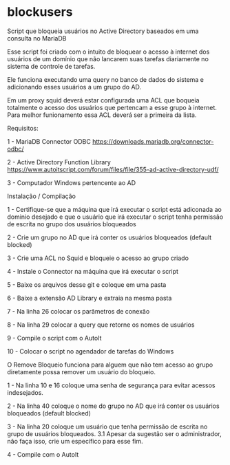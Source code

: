 # blockusers
Script que bloqueia usuários no Active Directory baseados em uma consulta no MariaDB

Esse script foi criado com o intuito de bloquear o acesso à internet dos usuários de um domínio que não lancarem suas tarefas diariamente no sistema de controle de tarefas.

Ele funciona executando uma query no banco de dados do sistema e adicionando esses usuários a um grupo do AD.

Em um proxy squid deverá estar configurada uma ACL que boqueia totalmente o acesso dos usuários que pertencam a esse grupo à internet. Para melhor funionamento essa ACL deverá ser a primeira da lista.

Requisitos:

1 - MariaDB Connector ODBC
https://downloads.mariadb.org/connector-odbc/

2 - Active Directory Function Library
https://www.autoitscript.com/forum/files/file/355-ad-active-directory-udf/

3 - Computador Windows pertencente ao AD

Instalação / Compilação

1 - Certifique-se que a máquina que irá executar o script está adiconada ao dominio desejado e que o usuário que irá executar o script tenha permissão de escrita no grupo dos usuários bloqueados

2 - Crie um grupo no AD que irá conter os usuários bloqueados (default blocked)

3 - Crie uma ACL no Squid e bloqueie o acesso ao grupo criado

4 - Instale o Connector na máquina que irá executar o script

5 - Baixe os arquivos desse git e coloque em uma pasta

6 - Baixe a extensão AD Library e extraia na mesma pasta

7 - Na linha 26 colocar os parâmetros de conexão

8 - Na linha 29 colocar a query que retorne os nomes de usuários

9 - Compile o script com o AutoIt

10 - Colocar o script no agendador de tarefas do Windows

O Remove Bloqueio funciona para alguem que não tem acesso ao grupo diretamente possa remover um usuário do bloqueio.

1 - Na linha 10 e 16 coloque uma senha de segurança para evitar acessos indesejados.

2 - Na linha 40 coloque o nome do grupo no AD que irá conter os usuários bloqueados (default blocked)

3 - Na linha 20 coloque um usuário que tenha permissão de escrita no grupo de usuários bloqueados.
  3.1 Apesar da sugestão ser o administrador, não faça isso, crie um específico para esse fim.

4 - Compile com o AutoIt
